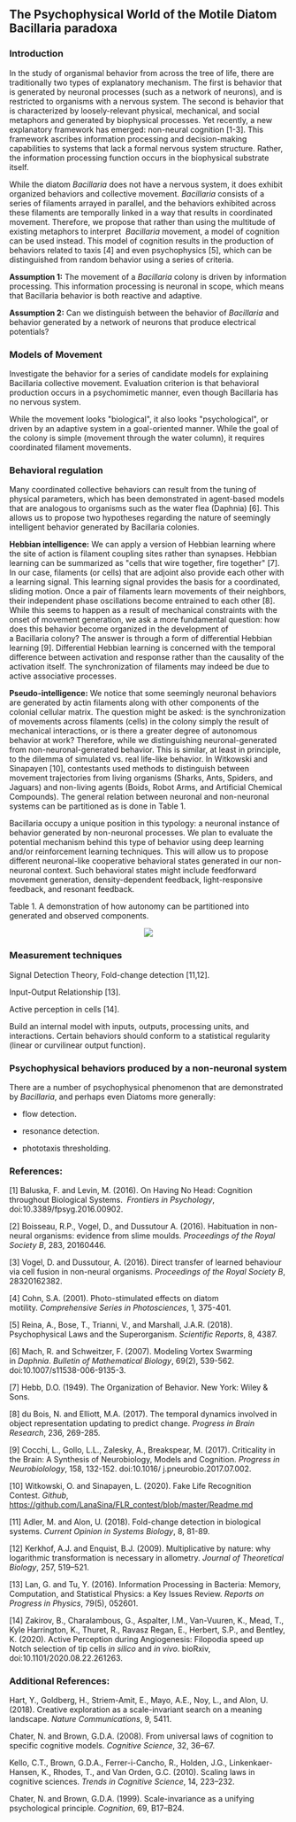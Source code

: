## The Psychophysical World of the Motile Diatom Bacillaria paradoxa

### Introduction  
In the study of organismal behavior from across the tree of life, there are traditionally two types of explanatory mechanism. The first is behavior that is generated by neuronal processes (such as a network of neurons), and is restricted to organisms with a nervous system. The second is behavior that is characterized by loosely-relevant physical, mechanical, and social metaphors and generated by biophysical processes. Yet recently, a new explanatory framework has emerged: non-neural cognition [1-3]. This framework ascribes information processing and decision-making capabilities to systems that lack a formal nervous system structure. Rather, the information processing function occurs in the biophysical substrate itself.

While the diatom _Bacillaria_ does not have a nervous system, it does exhibit organized behaviors and collective movement. _Bacillaria_ consists of a series of filaments arrayed in parallel, and the behaviors exhibited across these filaments are temporally linked in a way that results in coordinated movement. Therefore, we propose that rather than using the multitude of existing metaphors to interpret  _Bacillaria_ movement, a model of cognition can be used instead. This model of cognition results in the production of behaviors related to taxis [4] and even psychophysics [5], which can be distinguished from random behavior using a series of criteria.

__Assumption 1:__ The movement of a _Bacillaria_ colony is driven by information processing. This information processing is neuronal in scope, which means that Bacillaria behavior is both reactive and adaptive.

__Assumption 2:__ Can we distinguish between the behavior of _Bacillaria_ and behavior generated by a network of neurons that produce electrical potentials?

### Models of Movement
Investigate the behavior for a series of candidate models for explaining Bacillaria collective movement. Evaluation criterion is that behavioral production occurs in a psychomimetic manner, even though Bacillaria has no nervous system.

While the movement looks "biological", it also looks "psychological", or driven by an adaptive system in a goal-oriented manner. While the goal of the colony is simple (movement through the water column), it requires coordinated filament movements.

### Behavioral regulation
Many coordinated collective behaviors can result from the tuning of physical parameters, which has been demonstrated in agent-based models that are analogous to organisms such as the water flea (Daphnia) [6]. This allows us to propose two hypotheses regarding the nature of seemingly intelligent behavior generated by Bacillaria colonies.

__Hebbian intelligence:__ We can apply a version of Hebbian learning where the site of action is filament coupling sites rather than synapses. Hebbian learning can be summarized as "cells that wire together, fire together" [7]. In our case, filaments (or cells) that are adjoint also provide each other with a learning signal. This learning signal provides the basis for a coordinated, sliding motion. Once a pair of filaments learn movements of their neighbors, their independent phase oscillations become entrained to each other [8]. While this seems to happen as a result of mechanical constraints with the onset of movement generation, we ask a more fundamental question: how does this behavior become organized in the development of a Bacillaria colony? The answer is through a form of differential Hebbian learning [9]. Differential Hebbian learning is concerned with the temporal difference between activation and response rather than the causality of the activation itself. The synchronization of filaments may indeed be due to active associative processes.

__Pseudo-intelligence:__ We notice that some seemingly neuronal behaviors are generated by actin filaments along with other components of the colonial cellular matrix. The question might be asked: is the synchronization of movements across filaments (cells) in the colony simply the result of mechanical interactions, or is there a greater degree of autonomous behavior at work? Therefore, while we distinguishing neuronal-generated from non-neuronal-generated behavior. This is similar, at least in principle, to the dilemma of simulated vs. real life-like behavior. In Witkowski and Sinapayen [10], contestants used methods to distinguish between movement trajectories from living organisms (Sharks, Ants, Spiders, and Jaguars) and non-living agents (Boids, Robot Arms, and Artificial Chemical Compounds). The general relation between neuronal and non-neuronal systems can be partitioned as is done in Table 1.

Bacillaria occupy a unique position in this typology: a neuronal instance of behavior generated by non-neuronal processes. We plan to evaluate the potential mechanism behind this type of behavior using deep learning and/or reinforcement learning techniques. This will allow us to propose different neuronal-like cooperative behavioral states generated in our non-neuronal context. Such behavioral states might include feedforward movement generation, density-dependent feedback, light-responsive feedback, and resonant feedback. 

Table 1. A demonstration of how autonomy can be partitioned into generated and observed components.
<p align="center">
  <img src="https://github.com/devoworm/Digital-Bacillaria/blob/master/Behaviors/table-of-behaviors.png"><BR>
</p>
  
### Measurement techniques

Signal Detection Theory, Fold-change detection [11,12].

Input-Output Relationship [13].

Active perception in cells [14].

Build an internal model with inputs, outputs, processing units, and interactions. Certain behaviors should conform to a statistical regularity (linear or curvilinear output function).
  
### Psychophysical behaviors produced by a non-neuronal system

There are a number of psychophysical phenomenon that are demonstrated by _Bacillaria_, and perhaps even Diatoms more generally:

* flow detection.

* resonance detection.

* phototaxis thresholding.
  
### References:  
[1] Baluska, F. and Levin, M. (2016). On Having No Head: Cognition throughout Biological Systems.  _Frontiers in Psychology_, doi:10.3389/fpsyg.2016.00902.

[2] Boisseau, R.P., Vogel, D., and Dussutour A. (2016). Habituation in non-neural organisms: evidence from slime moulds. _Proceedings of the Royal Society B_, 283, 20160446.

[3] Vogel, D. and Dussutour, A. (2016). Direct transfer of learned behaviour via cell fusion in non-neural organisms. _Proceedings of the Royal Society B_, 28320162382.

[4] Cohn, S.A. (2001). Photo-stimulated effects on diatom motility. _Comprehensive Series in Photosciences_, 1, 375-401.

[5] Reina, A., Bose, T., Trianni, V., and Marshall, J.A.R. (2018). Psychophysical Laws and the Superorganism. _Scientific Reports_, 8, 4387.

[6] Mach, R. and Schweitzer, F. (2007). Modeling Vortex Swarming in _Daphnia_. _Bulletin of Mathematical Biology_, 69(2), 539-562. doi:10.1007/s11538-006-9135-3.

[7] Hebb, D.O. (1949). The Organization of Behavior. New York: Wiley & Sons.

[8] du Bois, N. and Elliott, M.A. (2017). The temporal dynamics involved in object representation updating to predict change. _Progress in Brain Research_, 236, 269-285.

[9] Cocchi, L., Gollo, L.L., Zalesky, A., Breakspear, M. (2017). Criticality in the Brain: A Synthesis of Neurobiology, Models and Cognition. _Progress in Neurobiolology_, 158, 132-152. doi:10.1016/ j.pneurobio.2017.07.002.

[10] Witkowski, O. and Sinapayen, L. (2020). Fake Life Recognition Contest. _Github_,  https://github.com/LanaSina/FLR_contest/blob/master/Readme.md  

[11] Adler, M. and Alon, U. (2018). Fold-change detection in biological systems. _Current Opinion in Systems Biology_, 8, 81-89.

[12] Kerkhof, A.J. and Enquist, B.J. (2009). Multiplicative by nature: why logarithmic transformation is necessary in allometry. _Journal of Theoretical Biology_, 257, 519–521.

[13] Lan, G. and Tu, Y. (2016). Information Processing in Bacteria: Memory, Computation, and Statistical Physics: a Key Issues Review. _Reports on Progress in Physics_, 79(5), 052601.

[14] Zakirov, B., Charalambous, G., Aspalter, I.M., Van-Vuuren, K., Mead, T., Kyle Harrington, K., Thuret, R., Ravasz Regan, E., Herbert, S.P., and Bentley, K. (2020). Active 
Perception during Angiogenesis: Filopodia speed up Notch selection of tip cells _in silico_ and _in vivo_. bioRxiv, doi:10.1101/2020.08.22.261263.  



### Additional References:
Hart, Y., Goldberg, H., Striem-Amit, E., Mayo, A.E., Noy, L., and Alon, U. (2018). Creative exploration as a scale-invariant search on a meaning landscape. _Nature Communications_, 9, 5411.

Chater, N. and Brown, G.D.A. (2008). From universal laws of cognition to specific cognitive models. _Cognitive Science_, 32, 36–67.

Kello, C.T., Brown, G.D.A., Ferrer-i-Cancho, R., Holden, J.G., Linkenkaer-Hansen, K., Rhodes, T., and Van Orden, G.C. (2010). Scaling laws in cognitive sciences. _Trends in Cognitive Science_, 14, 223–232.

Chater, N. and Brown, G.D.A. (1999). Scale-invariance as a unifying psychological principle. _Cognition_, 69, B17–B24.

